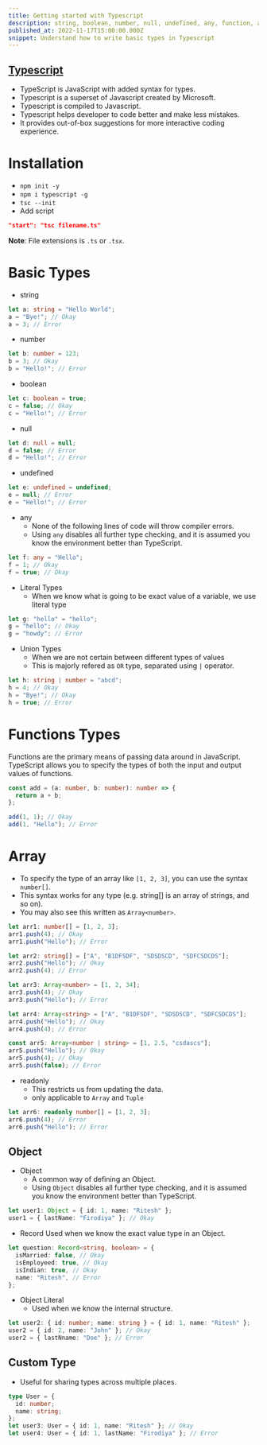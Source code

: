 ```yaml
---
title: Getting started with Typescript
description: string, boolean, number, null, undefined, any, function, array, object, record
published_at: 2022-11-17T15:00:00.000Z
snippet: Understand how to write basic types in Typescript
---
```


## [Typescript](https://www.canva.com/design/DAFRVo6KiiU/Y6terVDplneB3iad36-kJQ/view?utm_content=DAFRVo6KiiU&utm_campaign=designshare&utm_medium=link2&utm_source=sharebutton)

- TypeScript is JavaScript with added syntax for types.
- Typescript is a superset of Javascript created by Microsoft.
- Typescript is compiled to Javascript.
- Typescript helps developer to code better and make less mistakes.
- It provides out-of-box suggestions for more interactive coding experience.

# Installation

- `npm init -y`
- `npm i typescript -g`
- `tsc --init`
- Add script

```json
"start": "tsc filename.ts"
```

**Note**: File extensions is `.ts` or `.tsx`.

# Basic Types

- string

```ts
let a: string = "Hello World";
a = "Bye!"; // Okay
a = 3; // Error
```

- number

```ts
let b: number = 123;
b = 3; // Okay
b = "Hello!"; // Error
```

- boolean

```ts
let c: boolean = true;
c = false; // Okay
c = "Hello!"; // Error
```

- null

```ts
let d: null = null;
d = false; // Error
d = "Hello!"; // Error
```

- undefined

```ts
let e: undefined = undefined;
e = null; // Error
e = "Hello!"; // Error
```

- any
  - None of the following lines of code will throw compiler errors.
  - Using `any` disables all further type checking, and it is assumed you know
    the environment better than TypeScript.

```ts
let f: any = "Hello";
f = 1; // Okay
f = true; // Okay
```

- Literal Types
  - When we know what is going to be exact value of a variable, we use literal
    type

```ts
let g: "hello" = "hello";
g = "hello"; // Okay
g = "howdy"; // Error
```

- Union Types
  - When we are not certain between different types of values
  - This is majorly refered as `OR` type, separated using `|` operator.

```ts
let h: string | number = "abcd";
h = 4; // Okay
h = "Bye!"; // Okay
h = true; // Error
```

# Functions Types

Functions are the primary means of passing data around in JavaScript. TypeScript
allows you to specify the types of both the input and output values of
functions.

```ts
const add = (a: number, b: number): number => {
  return a + b;
};

add(1, 1); // Okay
add(1, "Hello"); // Error
```

# Array

- To specify the type of an array like `[1, 2, 3]`, you can use the syntax
  `number[]`.
- This syntax works for any type (e.g. string[] is an array of strings, and so
  on).
- You may also see this written as `Array<number>`.

```ts
let arr1: number[] = [1, 2, 3];
arr1.push(4); // Okay
arr1.push("Hello"); // Error

let arr2: string[] = ["A", "B1DFSDF", "SDSDSCD", "SDFCSDCDS"];
arr2.push("Hello"); // Okay
arr2.push(4); // Error

let arr3: Array<number> = [1, 2, 34];
arr3.push(4); // Okay
arr3.push("Hello"); // Error

let arr4: Array<string> = ["A", "B1DFSDF", "SDSDSCD", "SDFCSDCDS"];
arr4.push("Hello"); // Okay
arr4.push(4); // Error

const arr5: Array<number | string> = [1, 2.5, "csdascs"];
arr5.push("Hello"); // Okay
arr5.push(4); // Okay
arr5.push(false); // Error
```

- readonly
  - This restricts us from updating the data.
  - only applicable to `Array` and `Tuple`

```ts
let arr6: readonly number[] = [1, 2, 3];
arr6.push(4); // Error
arr6.push("Hello"); // Error
```

## Object

- Object
  - A common way of defining an Object.
  - Using `Object` disables all further type checking, and it is assumed you
    know the environment better than TypeScript.

```ts
let user1: Object = { id: 1, name: "Ritesh" };
user1 = { lastName: "Firodiya" }; // Okay
```

- Record Used when we know the exact value type in an Object.

```ts
let question: Record<string, boolean> = {
  isMarried: false, // Okay
  isEmployeed: true, // Okay
  isIndian: true, // Okay
  name: "Ritesh", // Error
};
```

- Object Literal
  - Used when we know the internal structure.

```ts
let user2: { id: number; name: string } = { id: 1, name: "Ritesh" };
user2 = { id: 2, name: "John" }; // Okay
user2 = { lastNname: "Doe" }; // Error
```

## Custom Type

- Useful for sharing types across multiple places.

```ts
type User = {
  id: number;
  name: string;
};
let user3: User = { id: 1, name: "Ritesh" }; // Okay
let user4: User = { id: 1, lastName: "Firodiya" }; // Error
```
